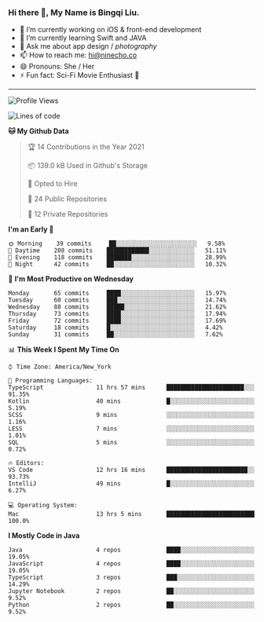 ### Hi there 👋, My Name is Bingqi Liu.

- 🔭 I’m currently working on iOS & front-end development
- 🌱 I’m currently learning Swift and JAVA
- 💬 Ask me about app design / *photography*
- 📫 How to reach me: hi@ninecho.co
- 😄 Pronouns: She / Her
- ⚡ Fun fact: Sci-Fi Movie Enthusiast 🚀

---

<!--START_SECTION:waka-->
![Profile Views](http://img.shields.io/badge/Profile%20Views-0-blue)

![Lines of code](https://img.shields.io/badge/From%20Hello%20World%20I%27ve%20Written-3.1%20million%20lines%20of%20code-blue)

**🐱 My Github Data** 

> 🏆 14 Contributions in the Year 2021
 > 
> 📦 139.0 kB Used in Github's Storage 
 > 
> 💼 Opted to Hire
 > 
> 📜 24 Public Repositories 
 > 
> 🔑 12 Private Repositories  
 > 
**I'm an Early 🐤** 

```text
🌞 Morning    39 commits     ██░░░░░░░░░░░░░░░░░░░░░░░   9.58% 
🌆 Daytime    208 commits    ████████████░░░░░░░░░░░░░   51.11% 
🌃 Evening    118 commits    ███████░░░░░░░░░░░░░░░░░░   28.99% 
🌙 Night      42 commits     ██░░░░░░░░░░░░░░░░░░░░░░░   10.32%

```
📅 **I'm Most Productive on Wednesday** 

```text
Monday       65 commits     ████░░░░░░░░░░░░░░░░░░░░░   15.97% 
Tuesday      60 commits     ███░░░░░░░░░░░░░░░░░░░░░░   14.74% 
Wednesday    88 commits     █████░░░░░░░░░░░░░░░░░░░░   21.62% 
Thursday     73 commits     ████░░░░░░░░░░░░░░░░░░░░░   17.94% 
Friday       72 commits     ████░░░░░░░░░░░░░░░░░░░░░   17.69% 
Saturday     18 commits     █░░░░░░░░░░░░░░░░░░░░░░░░   4.42% 
Sunday       31 commits     ██░░░░░░░░░░░░░░░░░░░░░░░   7.62%

```


📊 **This Week I Spent My Time On** 

```text
⌚︎ Time Zone: America/New_York

💬 Programming Languages: 
TypeScript               11 hrs 57 mins      ██████████████████████░░░   91.35% 
Kotlin                   40 mins             █░░░░░░░░░░░░░░░░░░░░░░░░   5.19% 
SCSS                     9 mins              ░░░░░░░░░░░░░░░░░░░░░░░░░   1.16% 
LESS                     7 mins              ░░░░░░░░░░░░░░░░░░░░░░░░░   1.01% 
SQL                      5 mins              ░░░░░░░░░░░░░░░░░░░░░░░░░   0.72%

🔥 Editors: 
VS Code                  12 hrs 16 mins      ███████████████████████░░   93.73% 
IntelliJ                 49 mins             █░░░░░░░░░░░░░░░░░░░░░░░░   6.27%

💻 Operating System: 
Mac                      13 hrs 5 mins       █████████████████████████   100.0%

```

**I Mostly Code in Java** 

```text
Java                     4 repos             ████░░░░░░░░░░░░░░░░░░░░░   19.05% 
JavaScript               4 repos             ████░░░░░░░░░░░░░░░░░░░░░   19.05% 
TypeScript               3 repos             ███░░░░░░░░░░░░░░░░░░░░░░   14.29% 
Jupyter Notebook         2 repos             ██░░░░░░░░░░░░░░░░░░░░░░░   9.52% 
Python                   2 repos             ██░░░░░░░░░░░░░░░░░░░░░░░   9.52%

```



<!--END_SECTION:waka-->
